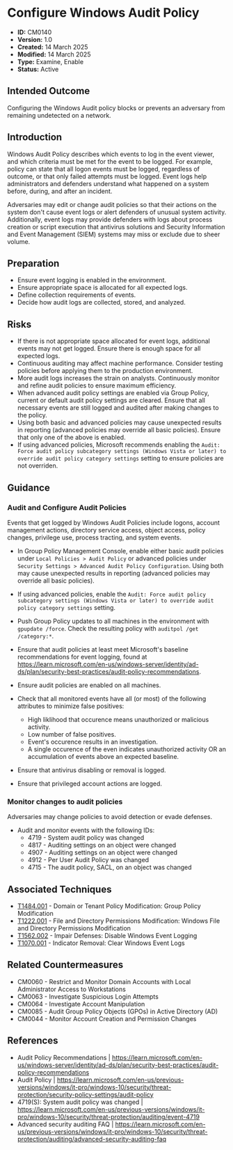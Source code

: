 # Configure Windows Audit Policy

* **ID:** CM0140
* **Version:** 1.0
* **Created:** 14 March 2025
* **Modified:** 14 March 2025
* **Type:** Examine, Enable
* **Status:** Active

## Intended Outcome

Configuring the Windows Audit policy blocks or prevents an adversary from remaining undetected on a network.

## Introduction

Windows Audit Policy describes which events to log in the event viewer, and which criteria must be met for the event to be logged. For example, policy can state that all logon events must be logged, regardless of outcome, or that only failed attempts must be logged. Event logs help administrators and defenders understand what happened on a system before, during, and after an incident. 

Adversaries may edit or change audit policies so that their actions on the system don't cause event logs or alert defenders of unusual system activity. Additionally, event logs may provide defenders with logs about process creation or script execution that antivirus solutions and Security Information and Event Management (SIEM) systems may miss or exclude due to sheer volume. 

## Preparation

- Ensure event logging is enabled in the environment. 
- Ensure appropriate space is allocated for all expected logs. 
- Define collection requirements of events. 
- Decide how audit logs are collected, stored, and analyzed. 

## Risks

- If there is not appropriate space allocated for event logs, additional events may not get logged. Ensure there is enough space for all expected logs. 
- Continuous auditing may affect machine performance. Consider testing policies before applying them to the production environment. 
- More audit logs increases the strain on analysts. Continuously monitor and refine audit policies to ensure maximum efficiency. 
- When advanced audit policy settings are enabled via Group Policy, current or default audit policy settings are cleared. Ensure that all necessary events are still logged and audited after making changes to the policy. 
- Using both basic and advanced policies may cause unexpected results in reporting (advanced policies may override all basic policies). Ensure that only one of the above is enabled. 
- If using advanced policies, Microsoft recommends enabling the `Audit: Force audit policy subcategory settings (Windows Vista or later) to override audit policy category settings` setting to ensure policies are not overriden.

## Guidance

### Audit and Configure Audit Policies

Events that get logged by Windows Audit Policies include logons, account management actions, directory service access, object access, policy changes, privilege use, process tracting, and system events. 

- In Group Policy Management Console, enable either basic audit policies under `Local Policies > Audit Policy` or advanced policies under `Security Settings > Advanced Audit Policy Configuration`. Using both may cause unexpected results in reporting (advanced policies may override all basic policies). 
- If using advanced policies, enable the `Audit: Force audit policy subcategory settings (Windows Vista or later) to override audit policy category settings` setting.
- Push Group Policy updates to all machines in the environment with `gpupdate /force`. Check the resulting policy with `auditpol /get /category:*`. 

- Ensure that audit policies at least meet Microsoft's baseline recommendations for event logging, found at <https://learn.microsoft.com/en-us/windows-server/identity/ad-ds/plan/security-best-practices/audit-policy-recommendations>. 
- Ensure audit policies are enabled on all machines.
- Check that all monitored events have all (or most) of the following attributes to minimize false positives:
	- High liklihood that occurence means unauthorized or malicious activity.
	- Low number of false positives.
	- Event's occurence results in an investigation. 
	- A single occurence of the even indicates unauthorized activity OR an accumulation of events above an expected baseline. 
- Ensure that antivirus disabling or removal is logged.
- Ensure that privileged account actions are logged. 

### Monitor changes to audit policies

Adversaries may change policies to avoid detection or evade defenses.

- Audit and monitor events with the following IDs:
	- 4719 - System audit policy was changed 
	- 4817 - Auditing settings on an object were changed 
	- 4907 - Auditing settings on an object were changed 
	- 4912 - Per User Audit Policy was changed 
	- 4715 - The audit policy, SACL, on an object was changed

## Associated Techniques

- [T1484.001](https://attack.mitre.org/techniques/T1484/001) - Domain or Tenant Policy Modification: Group Policy Modification
- [T1222.001](https://attack.mitre.org/techniques/T1222/001) - File and Directory Permissions Modification: Windows File and Directory Permissions Modification
- [T1562.002](https://attack.mitre.org/techniques/T1562/002) - Impair Defenses: Disable Windows Event Logging
- [T1070.001](https://attack.mitre.org/techniques/T1070/001) - Indicator Removal: Clear Windows Event Logs

## Related Countermeasures

- CM0060 - Restrict and Monitor Domain Accounts with Local Administrator Access to Workstations
- CM0063 - Investigate Suspicious Login Attempts
- CM0064 - Investigate Account Manipulation
- CM0085 - Audit Group Policy Objects (GPOs) in Active Directory (AD)
- CM0044 - Monitor Account Creation and Permission Changes

## References

- Audit Policy Recommendations | <https://learn.microsoft.com/en-us/windows-server/identity/ad-ds/plan/security-best-practices/audit-policy-recommendations>
- Audit Policy | <https://learn.microsoft.com/en-us/previous-versions/windows/it-pro/windows-10/security/threat-protection/security-policy-settings/audit-policy>
- 4719(S): System audit policy was changed | <https://learn.microsoft.com/en-us/previous-versions/windows/it-pro/windows-10/security/threat-protection/auditing/event-4719>
- Advanced security auditing FAQ | <https://learn.microsoft.com/en-us/previous-versions/windows/it-pro/windows-10/security/threat-protection/auditing/advanced-security-auditing-faq>